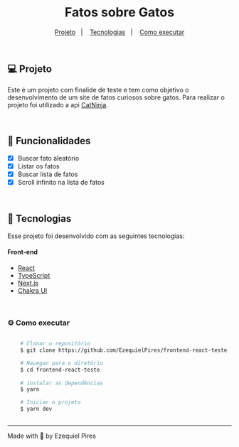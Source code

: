 <h1 align="center">Fatos sobre Gatos</h1>

<p align="center">
  <a href="#computer-projeto">Projeto</a>&nbsp;&nbsp;&nbsp;|&nbsp;&nbsp;&nbsp;
  <a href="#rocket-tecnologias">Tecnologias</a>&nbsp;&nbsp;&nbsp;|&nbsp;&nbsp;&nbsp;
  <a href="#gear-como-executar">Como executar</a>
</p>

<br/>

## :computer: Projeto

Este é um projeto com finalide de teste e tem como objetivo o desenvolvimento de um site de fatos curiosos sobre gatos. Para realizar o projeto foi utilizado a api [CatNinja](https://catfact.ninja/).

<br/>

## :memo: Funcionalidades

- [x] Buscar fato aleatório
- [x] Listar os fatos
- [x] Buscar lista de fatos
- [x] Scroll infinito na lista de fatos

<br/>

## :rocket: Tecnologias
Esse projeto foi desenvolvido com as seguintes tecnologias:

#### Front-end
- [React](https://pt-br.reactjs.org/)
- [TypeScript](https://www.typescriptlang.org/)
- [Next.js](https://nextjs.org/)
- [Chakra UI](https://chakra-ui.com/)

<br/>

### :gear: Como executar


```bash

    # Clonar o repositório
    $ git clone https://github.com/EzequielPires/frontend-react-teste

    # Navegar para o diretório
    $ cd frontend-react-teste
    
    # instalar as dependências
    $ yarn

    # Iniciar o projeto
    $ yarn dev
   
```

---

Made with :black_heart: by Ezequiel Pires
